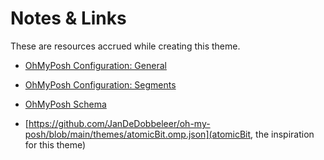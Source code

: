 # Notes & Links

These are resources accrued while creating this theme.

- [OhMyPosh Configuration: General](https://ohmypo.sh/docs/configuration/general)

- [OhMyPosh Configuration: Segments](https://ohmypo.sh/docs/configuration/segment)

- [OhMyPosh Schema](https://github.com/JanDeDobbeleer/oh-my-posh/blob/main/themes/schema.json)

- [https://github.com/JanDeDobbeleer/oh-my-posh/blob/main/themes/atomicBit.omp.json](atomicBit, the
inspiration for this theme)


